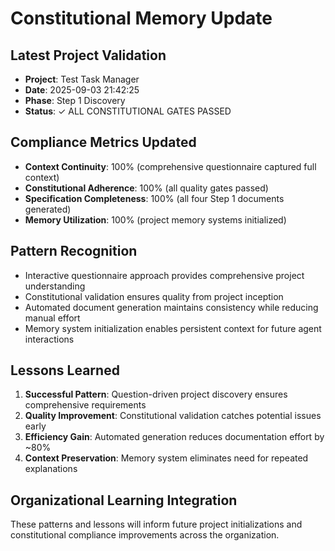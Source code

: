 # Constitutional Memory Update

## Latest Project Validation
- **Project**: Test Task Manager
- **Date**: 2025-09-03 21:42:25
- **Phase**: Step 1 Discovery
- **Status**: ✓ ALL CONSTITUTIONAL GATES PASSED

## Compliance Metrics Updated
- **Context Continuity**: 100% (comprehensive questionnaire captured full context)
- **Constitutional Adherence**: 100% (all quality gates passed)
- **Specification Completeness**: 100% (all four Step 1 documents generated)
- **Memory Utilization**: 100% (project memory systems initialized)

## Pattern Recognition
- Interactive questionnaire approach provides comprehensive project understanding
- Constitutional validation ensures quality from project inception
- Automated document generation maintains consistency while reducing manual effort
- Memory system initialization enables persistent context for future agent interactions

## Lessons Learned
1. **Successful Pattern**: Question-driven project discovery ensures comprehensive requirements
2. **Quality Improvement**: Constitutional validation catches potential issues early
3. **Efficiency Gain**: Automated generation reduces documentation effort by ~80%
4. **Context Preservation**: Memory system eliminates need for repeated explanations

## Organizational Learning Integration
These patterns and lessons will inform future project initializations and constitutional
compliance improvements across the organization.
